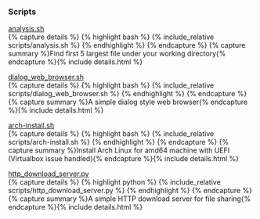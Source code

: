 ### Scripts  
[analysis.sh](scripts/analysis.sh)  
{% capture details %}
    {% highlight bash %}
{% include_relative scripts/analysis.sh %}
    {% endhighlight %}
{% endcapture %}
{% capture summary %}Find first 5 largest file under your working directory{% endcapture %}{% include details.html %}

[dialog_web_browser.sh](scripts/dialog_web_browser.sh)  
{% capture details %}
    {% highlight bash %}
{% include_relative scripts/dialog_web_browser.sh %}
    {% endhighlight %}
{% endcapture %}
{% capture summary %}A simple dialog style web browser{% endcapture %}{% include details.html %}

[arch-install.sh](scripts/arch-install.sh)  
{% capture details %}
    {% highlight bash %}
{% include_relative scripts/arch-install.sh %}
    {% endhighlight %}
{% endcapture %}
{% capture summary %}Install Arch Linux for amd64 machine with UEFI (Virtualbox issue handled){% endcapture %}{% include details.html %}

[http_download_server.py](scripts/http_download_server.py)  
{% capture details %}
    {% highlight python %}
{% include_relative scripts/http_download_server.py %}
    {% endhighlight %}
{% endcapture %}
{% capture summary %}A simple HTTP download server for file sharing{% endcapture %}{% include details.html %}

